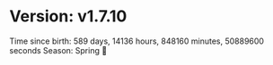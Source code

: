# Version: v1.7.10
Time since birth: 589 days, 14136 hours, 848160 minutes, 50889600 seconds
Season: Spring 🌸
